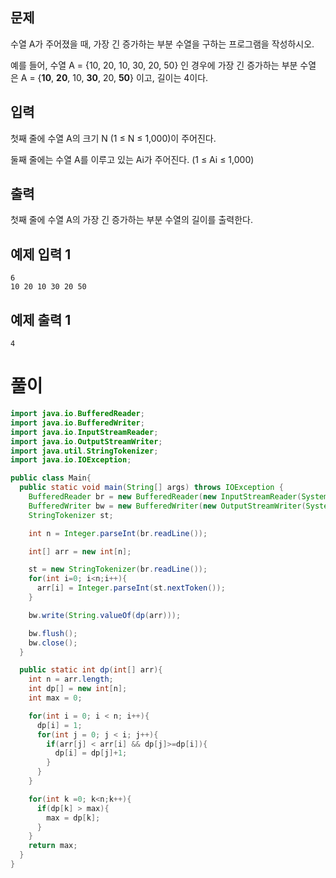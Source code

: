 ## 문제

수열 A가 주어졌을 때, 가장 긴 증가하는 부분 수열을 구하는 프로그램을 작성하시오.

예를 들어, 수열 A = {10, 20, 10, 30, 20, 50} 인 경우에 가장 긴 증가하는 부분 수열은 A = {**10**, **20**, 10, **30**, 20, **50**} 이고, 길이는 4이다.

## 입력

첫째 줄에 수열 A의 크기 N (1 ≤ N ≤ 1,000)이 주어진다.

둘째 줄에는 수열 A를 이루고 있는 Ai가 주어진다. (1 ≤ Ai ≤ 1,000)

## 출력

첫째 줄에 수열 A의 가장 긴 증가하는 부분 수열의 길이를 출력한다.

## 예제 입력 1

```
6
10 20 10 30 20 50

```

## 예제 출력 1

```
4
```

# 풀이
```java
import java.io.BufferedReader;
import java.io.BufferedWriter;
import java.io.InputStreamReader;
import java.io.OutputStreamWriter;
import java.util.StringTokenizer;
import java.io.IOException;

public class Main{
  public static void main(String[] args) throws IOException {
    BufferedReader br = new BufferedReader(new InputStreamReader(System.in));
    BufferedWriter bw = new BufferedWriter(new OutputStreamWriter(System.out));
    StringTokenizer st;

    int n = Integer.parseInt(br.readLine());

    int[] arr = new int[n];

    st = new StringTokenizer(br.readLine());
    for(int i=0; i<n;i++){
      arr[i] = Integer.parseInt(st.nextToken());
    }

    bw.write(String.valueOf(dp(arr)));

    bw.flush();
    bw.close();
  }

  public static int dp(int[] arr){
    int n = arr.length;
    int dp[] = new int[n];
    int max = 0;

    for(int i = 0; i < n; i++){
      dp[i] = 1;
      for(int j = 0; j < i; j++){
        if(arr[j] < arr[i] && dp[j]>=dp[i]){
          dp[i] = dp[j]+1;
        }
      }
    }

    for(int k =0; k<n;k++){
      if(dp[k] > max){
        max = dp[k];
      }
    }
    return max;
  }
}
```